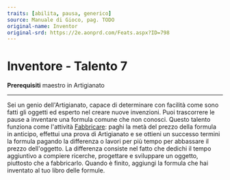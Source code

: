 ```yaml
---
traits: [abilita, pausa, generico]
source: Manuale di Gioco, pag. TODO
original-name: Inventor
original-srd: https://2e.aonprd.com/Feats.aspx?ID=798
---
```


# Inventore - Talento 7

**Prerequisiti** maestro in Artigianato

---

Sei un genio dell'Artigianato, capace di determinare con facilità come sono
fatti gli oggetti ed esperto nel creare nuove invenzioni. Puoi trascorrere le
pause a inventare una formula comune che non conosci. Questo talento funziona
come l'attività [Fabbricare](/azioni/abilita/fabbricare): paghi la metà del
prezzo della formula in anticipo, effettui una prova di Artigianato e se ottieni
un successo termini la formula pagando la differenza o lavori per più tempo per
abbassare il prezzo dell'oggetto. La differenza consiste nel fatto che dedichi
il tempo aggiuntivo a compiere ricerche, progettare e sviluppare un oggetto,
piuttosto che a fabbricarlo. Quando è finito, aggiungi la formula che hai
inventato al tuo libro delle formule.
